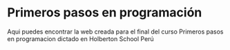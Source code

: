 # Primeros pasos en programación

Aqui puedes encontrar la web creada para el final del curso Primeros pasos en programacion dictado en Holberton School Perú